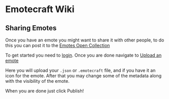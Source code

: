 # Emotecraft Wiki

## Sharing Emotes

Once you have an emote you might want to share it with other people, to do this you can post it to the [Emotes Open Collection](https://emotes.kosmx.dev/)

To get started you need to [login](https://emotes.kosmx.dev/user). Once you are done navigate to [Upload an emote](https://emotes.kosmx.dev/e/new)

Here you will upload your `.json` or `.emotecraft` file, and if you have it an icon for the emote. After that you may change some of the metadata along with the visibility of the emote.

When you are done just click Publish!
